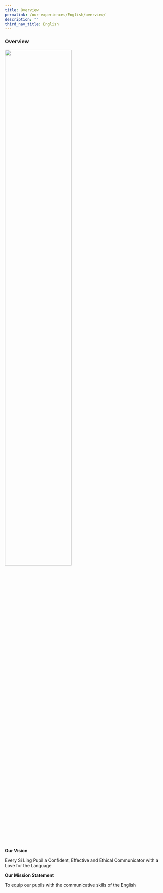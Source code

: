 ```yaml
---
title: Overview
permalink: /our-experiences/English/overview/
description: ""
third_nav_title: English
---
```

### Overview
<img src="/images/el1.png" 
     style="width:65%">

**Our Vision**

Every Si Ling Pupil a Confident, Effective and Ethical Communicator with a Love for the Language

**Our Mission Statement**

To equip our pupils with the communicative skills of the English
